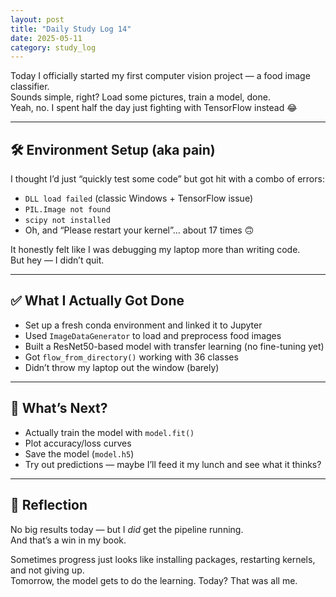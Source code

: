 ```yaml
---
layout: post
title: "Daily Study Log 14"
date: 2025-05-11
category: study_log
---
```


Today I officially started my first computer vision project — a food image classifier.  
Sounds simple, right? Load some pictures, train a model, done.  
Yeah, no. I spent half the day just fighting with TensorFlow instead 😂

---

## 🛠️ Environment Setup (aka pain)

I thought I’d just “quickly test some code” but got hit with a combo of errors:

- `DLL load failed` (classic Windows + TensorFlow issue)
- `PIL.Image not found`
- `scipy not installed`
- Oh, and “Please restart your kernel”… about 17 times 🙃

It honestly felt like I was debugging my laptop more than writing code.  
But hey — I didn’t quit.

---

## ✅ What I Actually Got Done

- Set up a fresh conda environment and linked it to Jupyter
- Used `ImageDataGenerator` to load and preprocess food images
- Built a ResNet50-based model with transfer learning (no fine-tuning yet)
- Got `flow_from_directory()` working with 36 classes
- Didn’t throw my laptop out the window (barely)

---

## 📅 What’s Next?

- Actually train the model with `model.fit()`
- Plot accuracy/loss curves
- Save the model (`model.h5`)
- Try out predictions — maybe I’ll feed it my lunch and see what it thinks?

---

## 🧠 Reflection

No big results today — but I *did* get the pipeline running.  
And that’s a win in my book.

Sometimes progress just looks like installing packages, restarting kernels, and not giving up.  
Tomorrow, the model gets to do the learning. Today? That was all me.

